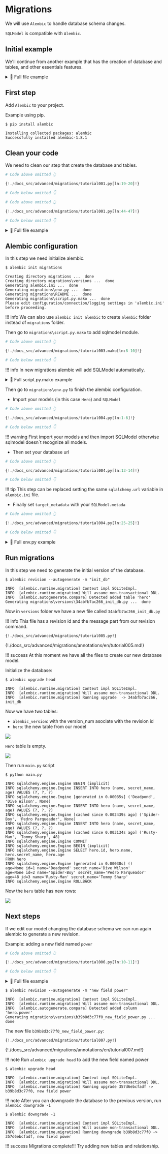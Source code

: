 # Migrations

We will use `Alembic` to handle database schema changes.

`SQLModel` is compatible with `Alembic`.

## Initial example

We'll continue from another example that has the creation of database and tables, and other essentials features.

<details>
<summary>👀 Full file example</summary>

```Python
{!./docs_src/advanced/migrations/tutorial001.py!}
```

</details>

## First step

Add `Alembic` to your project.

Example using pip.

<div class="termy">

```console
$ pip install alembic

Installing collected packages: alembic
Successfully installed alembic-1.8.1
```

</div>

## Clean your code

We need to clean our step that create the database and tables.

```Python hl_lines="3-4"
# Code above omitted 👆

{!./docs_src/advanced/migrations/tutorial001.py[ln:19-20]!}

# Code below omitted 👇
```

```Python hl_lines="4-4"
# Code above omitted 👆

{!./docs_src/advanced/migrations/tutorial001.py[ln:44-47]!}

# Code below omitted 👇
```

<details>
<summary>👀 Full file example</summary>

```Python
{!./docs_src/advanced/migrations/main.py!}
```

</details>

## Alembic configuration

In this step we need initialize alembic.

<div class="termy">

```console
$ alembic init migrations

Creating directory migrations ...  done
Creating directory migrations\versions ...  done
Generating alembic.ini ...  done
Generating migrations\env.py ...  done
Generating migrations\README ...  done
Generating migrations\script.py.mako ...  done
Please edit configuration/connection/logging settings in 'alembic.ini' before proceeding.

```

</div>

!!! info
    We can also use `alembic init alembic` to create `alembic` folder instead of `migrations` folder.

Then go to `migrations\script.py.mako` to add sqlmodel module.

```Python hl_lines="5-5"
# Code above omitted 👆

{!./docs_src/advanced/migrations/tutorial003.mako[ln:8-10]!}

# Code below omitted 👇
```

!!! info
    In new migrations alembic will add SQLModel automatically.

<details>
<summary>👀 Full script.py.mako example</summary>

```Python
{!./docs_src/advanced/migrations/tutorial003.mako!}
```

</details>

Then go to `migrations\env.py` to finish the alembic configuration.

- Import your models (in this case `Hero`) and `SQLModel`

```Python hl_lines="5-6"
# Code above omitted 👆

{!./docs_src/advanced/migrations/tutorial004.py[ln:1-6]!}

# Code below omitted 👇
```

!!! warning
    First import your models and then import SQLModel otherwise sqlmodel doesn´t recognize all models.

- Then set your database url

```Python hl_lines="4-4"
# Code above omitted 👆

{!./docs_src/advanced/migrations/tutorial004.py[ln:13-14]!}

# Code below omitted 👇
```

!!! tip
    This step can be replaced setting the same `sqlalchemy.url` variable in `alembic.ini` file.

- Finally set `target_metadata` with your `SQLModel.metada`

```Python hl_lines="3-3"
# Code above omitted 👆

{!./docs_src/advanced/migrations/tutorial004.py[ln:25-25]!}

# Code below omitted 👇
```

<details>
<summary>👀 Full env.py example</summary>

```Python
{!./docs_src/advanced/migrations/tutorial004.py!}
```

</details>

## Run migrations

In this step we need to generate the initial version of the database.

<div class="termy">

```console
$ alembic revision --autogenerate -m "init_db"

INFO  [alembic.runtime.migration] Context impl SQLiteImpl.
INFO  [alembic.runtime.migration] Will assume non-transactional DDL.
INFO  [alembic.autogenerate.compare] Detected added table 'hero'
Generating migrations\versions\34abfb7ac266_init_db.py ...  done
```

</div>

Now in `versions` folder we have a new file called `34abfb7ac266_init_db.py`

!!! info
    This file has a revision id and the message part from our revision command.

```{ .python .annotate }
{!./docs_src/advanced/migrations/tutorial005.py!}
```

{!./docs_src/advanced/migrations/annotations/en/tutorial005.md!}

!!! success
    At this moment we have all the files to create our new database model.

Initialize the database:

<div class="termy">

```console
$ alembic upgrade head

INFO  [alembic.runtime.migration] Context impl SQLiteImpl.
INFO  [alembic.runtime.migration] Will assume non-transactional DDL.
INFO  [alembic.runtime.migration] Running upgrade  -> 34abfb7ac266, init_db
```

</div>

Now we have two tables:

- `alembic_version`: with the version_num asociate with the revision id
- `hero`: the new table from our model

<img class="shadow" src="/img/advanced/migrations/migrations001.png">

`Hero` table is empty.

<img class="shadow" src="/img/advanced/migrations/migrations002.png">

Then run `main.py` script

<div class="termy">

```console
$ python main.py

INFO sqlalchemy.engine.Engine BEGIN (implicit)
INFO sqlalchemy.engine.Engine INSERT INTO hero (name, secret_name, age) VALUES (?, ?, ?)
INFO sqlalchemy.engine.Engine [generated in 0.00035s] ('Deadpond', 'Dive Wilson', None)
INFO sqlalchemy.engine.Engine INSERT INTO hero (name, secret_name, age) VALUES (?, ?, ?)
INFO sqlalchemy.engine.Engine [cached since 0.002439s ago] ('Spider-Boy', 'Pedro Parqueador', None)
INFO sqlalchemy.engine.Engine INSERT INTO hero (name, secret_name, age) VALUES (?, ?, ?)
INFO sqlalchemy.engine.Engine [cached since 0.003134s ago] ('Rusty-Man', 'Tommy Sharp', 48)
INFO sqlalchemy.engine.Engine COMMIT
INFO sqlalchemy.engine.Engine BEGIN (implicit)
INFO sqlalchemy.engine.Engine SELECT hero.id, hero.name, hero.secret_name, hero.age
FROM hero
INFO sqlalchemy.engine.Engine [generated in 0.00038s] ()
age=None id=1 name='Deadpond' secret_name='Dive Wilson'
age=None id=2 name='Spider-Boy' secret_name='Pedro Parqueador'
age=48 id=3 name='Rusty-Man' secret_name='Tommy Sharp'
INFO sqlalchemy.engine.Engine ROLLBACK
```

</div>

Now the `hero` table has new rows:

<img class="shadow" src="/img/advanced/migrations/migrations003.png">

## Next steps

If we edit our model changing the database schema we can run again alembic to generate a new revision.

Example: adding a new field named `power`

```Python hl_lines="4-4"
# Code above omitted 👆

{!./docs_src/advanced/migrations/tutorial006.py[ln:10-11]!}

# Code below omitted 👇
```

<details>
<summary>👀 Full file example</summary>

```Python
{!./docs_src/advanced/migrations/tutorial006.py!}
```

</details>

<div class="termy">

```console
$ alembic revision --autogenerate -m "new field power"

INFO  [alembic.runtime.migration] Context impl SQLiteImpl.
INFO  [alembic.runtime.migration] Will assume non-transactional DDL.
INFO  [alembic.autogenerate.compare] Detected added column 'hero.power'
Generating migrations\versions\b39b8d3c77f0_new_field_power.py ...  done
```

</div>

The new file `b39b8d3c77f0_new_field_power.py`:

```{ .python .annotate }
{!./docs_src/advanced/migrations/tutorial007.py!}
```

{!./docs_src/advanced/migrations/annotations/en/tutorial007.md!}

!!! note
    Run `alembic upgrade head` to add the new field named power

<div class="termy">

```console
$ alembic upgrade head

INFO  [alembic.runtime.migration] Context impl SQLiteImpl.
INFO  [alembic.runtime.migration] Will assume non-transactional DDL.
INFO  [alembic.runtime.migration] Running upgrade 357d6ebcfadf -> b39b8d3c77f0, new field power
```

</div>

!!! note
    After you can downgrade the database to the previous version, run `alembic downgrade -1`

<div class="termy">

```console
$ alembic downgrade -1

INFO  [alembic.runtime.migration] Context impl SQLiteImpl.
INFO  [alembic.runtime.migration] Will assume non-transactional DDL.
INFO  [alembic.runtime.migration] Running downgrade b39b8d3c77f0 -> 357d6ebcfadf, new field power
```

</div>

!!! success
    Migrations complete!!! Try adding new tables and relationship.
